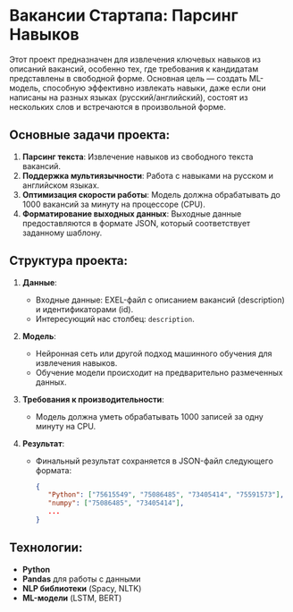 # Вакансии Стартапа: Парсинг Навыков

Этот проект предназначен для извлечения ключевых навыков из описаний вакансий, особенно тех, где требования к кандидатам представлены в свободной форме. Основная цель — создать ML-модель, способную эффективно извлекать навыки, даже если они написаны на разных языках (русский/английский), состоят из нескольких слов и встречаются в произвольной форме.

## Основные задачи проекта:

1. **Парсинг текста**: Извлечение навыков из свободного текста вакансий.
2. **Поддержка мультиязычности**: Работа с навыками на русском и английском языках.
3. **Оптимизация скорости работы**: Модель должна обрабатывать до 1000 вакансий за минуту на процессоре (CPU).
4. **Форматирование выходных данных**: Выходные данные предоставляются в формате JSON, который соответствует заданному шаблону.

## Структура проекта:

1. **Данные**:
   - Входные данные: EXEL-файл с описанием вакансий (description) и идентификаторами (id).
   - Интересующий нас столбец: `description`.
   
2. **Модель**:
   - Нейронная сеть или другой подход машинного обучения для извлечения навыков.
   - Обучение модели происходит на предварительно размеченных данных.
   
3. **Требования к производительности**:
   - Модель должна уметь обрабатывать 1000 записей за одну минуту на CPU.

3. **Результат**:
   - Финальный результат сохраняется в JSON-файл следующего формата:
     ```json
     {
        "Python": ["75615549", "75086485", "73405414", "75591573"],
        "numpy": ["75086485", "73405414"],
        ...
     }
     ```


## Технологии:

- **Python**
- **Pandas** для работы с данными
- **NLP библиотеки** (Spacy, NLTK)
- **ML-модели** (LSTM, BERT)
